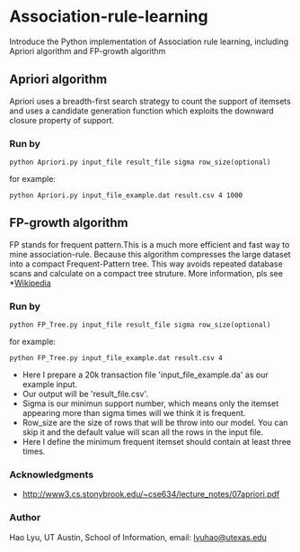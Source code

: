 # Association-rule-learning
Introduce the Python implementation of Association rule learning, including Apriori algorithm and FP-growth algorithm

## Apriori algorithm
Apriori uses a breadth-first search strategy to count the support of itemsets and uses a candidate generation function which exploits the downward closure property of support.

### Run by
```
python Apriori.py input_file result_file sigma row_size(optional)
```
for example: 
```
python Apriori.py input_file_example.dat result.csv 4 1000
```

## FP-growth algorithm
FP stands for frequent pattern.This is a much more efficient and fast way to mine association-rule. Because this algorithm compresses the large dataset into a compact Frequent-Pattern tree. This way avoids repeated database scans and calculate on a compact tree struture. More information, pls see *[Wikipedia](https://en.wikipedia.org/wiki/Association_rule_learning#Apriori_algorith) 

### Run by
```
python FP_Tree.py input_file result_file sigma row_size(optional)
```
for example:
```
python FP_Tree.py input_file_example.dat result.csv 4
```

* Here I prepare a 20k transaction file 'input_file_example.da' as our example input. 
* Our output will be 'result_file.csv'.
* Sigma is our minimun support number, which means only the itemset appearing more than sigma times will we think it is frequent. 
* Row_size are the size of rows that will be throw into our model. You can skip it and the default value will scan all the rows in the input file.
* Here I define the minimum frequent itemset should contain at least three times.

### Acknowledgments
* http://www3.cs.stonybrook.edu/~cse634/lecture_notes/07apriori.pdf


### Author
Hao Lyu, UT Austin, School of Information, email: lyuhao@utexas.edu
